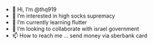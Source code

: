 - 👋 Hi, I’m @thq919
- 👀 I’m interested in high socks supremacy
- 🌱 I’m currently learning flutter
- 💞️ I’m looking to collaborate with israel government
- 📫 How to reach me ... send money via sberbank card

<!---
thq919/thq919 is a ✨ special ✨ repository because its `README.md` (this file) appears on your GitHub profile.
You can click the Preview link to take a look at your changes.
--->
